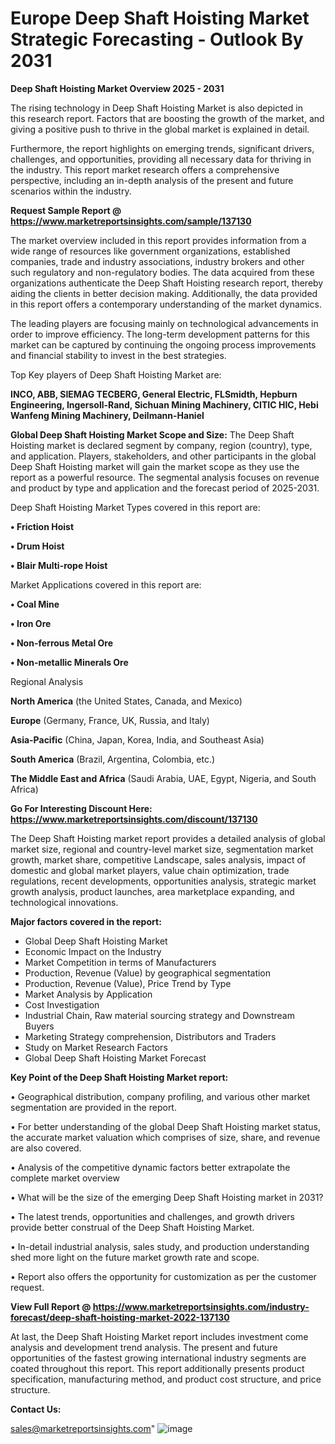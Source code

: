 # Europe Deep Shaft Hoisting Market Strategic Forecasting - Outlook By 2031

<Strong> Deep Shaft Hoisting Market Overview 2025 - 2031</strong>

The rising technology in Deep Shaft Hoisting Market is also depicted in this research report. Factors that are boosting the growth of the market, and giving a positive push to thrive in the global market is explained in detail.

Furthermore, the report highlights on emerging trends, significant drivers, challenges, and opportunities, providing all necessary data for thriving in the industry. This report market research offers a comprehensive perspective, including an in-depth analysis of the present and future scenarios within the industry.

<strong>Request Sample Report @ <a href=https://www.marketreportsinsights.com/sample/137130>https://www.marketreportsinsights.com/sample/137130</a></strong>

The market overview included in this report provides information from a wide range of resources like government organizations, established companies, trade and industry associations, industry brokers and other such regulatory and non-regulatory bodies. The data acquired from these organizations authenticate the Deep Shaft Hoisting research report, thereby aiding the clients in better decision making. Additionally, the data provided in this report offers a contemporary understanding of the market dynamics.

The leading players are focusing mainly on technological advancements in order to improve efficiency. The long-term development patterns for this market can be captured by continuing the ongoing process improvements and financial stability to invest in the best strategies.

Top Key players of Deep Shaft Hoisting Market are:

<strong>INCO, ABB, SIEMAG TECBERG, General Electric, FLSmidth, Hepburn Engineering, Ingersoll-Rand, Sichuan Mining Machinery, CITIC HIC, Hebi Wanfeng Mining Machinery, Deilmann-Haniel</strong>

<strong><b>Global Deep Shaft Hoisting Market Scope and Size:</b></strong>
The Deep Shaft Hoisting market is declared segment by company, region (country), type, and application. Players, stakeholders, and other participants in the global Deep Shaft Hoisting market will gain the market scope as they use the report as a powerful resource. The segmental analysis focuses on revenue and product by type and application and the forecast period of 2025-2031.

Deep Shaft Hoisting Market Types covered in this report are:

<strong>• Friction Hoist

• Drum Hoist

• Blair Multi-rope Hoist</strong>

Market Applications covered in this report are:

<strong>• Coal Mine

• Iron Ore

• Non-ferrous Metal Ore

• Non-metallic Minerals Ore</strong> 

Regional Analysis

<strong>North America</strong> (the United States, Canada, and Mexico)

<strong>Europe</strong> (Germany, France, UK, Russia, and Italy)

<strong>Asia-Pacific</strong> (China, Japan, Korea, India, and Southeast Asia)

<strong>South America</strong> (Brazil, Argentina, Colombia, etc.)

<strong>The Middle East and Africa</strong> (Saudi Arabia, UAE, Egypt, Nigeria, and South Africa)

<strong>Go For Interesting Discount Here: <a href=https://www.marketreportsinsights.com/discount/137130>https://www.marketreportsinsights.com/discount/137130</a></strong>

The Deep Shaft Hoisting market report provides a detailed analysis of global market size, regional and country-level market size, segmentation market growth, market share, competitive Landscape, sales analysis, impact of domestic and global market players, value chain optimization, trade regulations, recent developments, opportunities analysis, strategic market growth analysis, product launches, area marketplace expanding, and technological innovations.

<strong><b>Major factors covered in the report:</b></strong>
<ul>
  <li>Global Deep Shaft Hoisting Market </li>
  <li>Economic Impact on the Industry</li>
  <li>Market Competition in terms of Manufacturers</li>
  <li>Production, Revenue (Value) by geographical segmentation</li>
  <li>Production, Revenue (Value), Price Trend by Type</li>
  <li>Market Analysis by Application</li>
  <li>Cost Investigation</li>
  <li>Industrial Chain, Raw material sourcing strategy and Downstream Buyers</li>
  <li>Marketing Strategy comprehension, Distributors and Traders</li>
  <li>Study on Market Research Factors</li>
  <li>Global Deep Shaft Hoisting Market Forecast</li>
</ul>

<strong><b>Key Point of the Deep Shaft Hoisting Market report:</b></strong>

• Geographical distribution, company profiling, and various other market segmentation are provided in the report.

• For better understanding of the global Deep Shaft Hoisting market status, the accurate market valuation which comprises of size, share, and revenue are also covered.

• Analysis of the competitive dynamic factors better extrapolate the complete market overview

• What will be the size of the emerging Deep Shaft Hoisting market in 2031?

• The latest trends, opportunities and challenges, and growth drivers provide better construal of the Deep Shaft Hoisting Market.

• In-detail industrial analysis, sales study, and production understanding shed more light on the future market growth rate and scope.

• Report also offers the opportunity for customization as per the customer request.

<strong><b>View Full Report @ <a href=https://www.marketreportsinsights.com/industry-forecast/deep-shaft-hoisting-market-2022-137130>https://www.marketreportsinsights.com/industry-forecast/deep-shaft-hoisting-market-2022-137130</a></b></strong>


At last, the Deep Shaft Hoisting Market report includes investment come analysis and development trend analysis. The present and future opportunities of the fastest growing international industry segments are coated throughout this report. This report additionally presents product specification, manufacturing method, and product cost structure, and price structure.

<strong>Contact Us:</strong>

sales@marketreportsinsights.com"
![image](https://github.com/user-attachments/assets/26bb55a9-05ff-4785-bec0-9f65b711719f)
